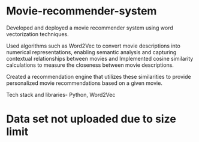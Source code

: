 # Movie-recommender-system
Developed and deployed a movie recommender system using word vectorization techniques.

Used algorithms such as Word2Vec to convert movie descriptions into numerical representations, enabling semantic
analysis and capturing contextual relationships between movies and Implemented cosine similarity calculations to
measure the closeness between movie descriptions.

Created a recommendation engine that utilizes these similarities to provide personalized movie recommendations based
on a given movie.

Tech stack and libraries- Python, Word2Vec

# Data set not uploaded due to size limit
